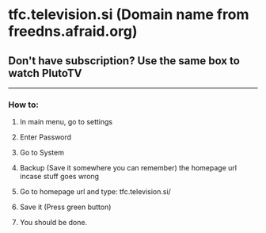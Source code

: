 # tfc.television.si (Domain name from freedns.afraid.org)
## Don't have subscription? Use the same box to watch PlutoTV
---
### How to:

1. In main menu, go to settings
2. Enter Password
3. Go to System
4. Backup (Save it somewhere you can remember) the homepage url incase stuff goes wrong
5. Go to homepage url and type: tfc.television.si/

6. Save it (Press green button)
7. You should be done.
